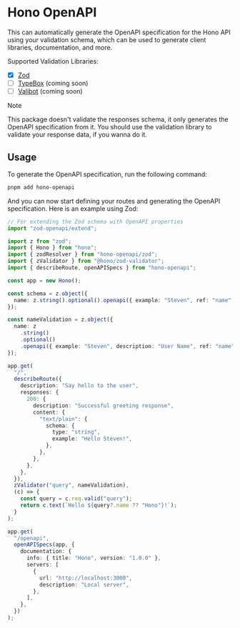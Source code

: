 # Hono OpenAPI

This can automatically generate the OpenAPI specification for the Hono API using your validation schema, which can be used to generate client libraries, documentation, and more.

Supported Validation Libraries:

- [x] [Zod](https://zod.dev/)
- [ ] [TypeBox](https://github.com/sinclairzx81/typebox) (coming soon)
- [ ] [Valibot](https://valibot.dev/) (coming soon)

> [!Note]
> This package doesn't validate the responses schema, it only generates the OpenAPI specification from it. You should use the validation library to validate your response data, if you wanna do it.

## Usage

To generate the OpenAPI specification, run the following command:

```bash
pnpm add hono-openapi
```

And you can now start defining your routes and generating the OpenAPI specification. Here is an example using Zod:

```ts
// For extending the Zod schema with OpenAPI properties
import "zod-openapi/extend";

import z from "zod";
import { Hono } from "hono";
import { zodResolver } from "hono-openapi/zod";
import { zValidator } from "@hono/zod-validator";
import { describeRoute, openAPISpecs } from "hono-openapi";

const app = new Hono();

const schema = z.object({
  name: z.string().optional().openapi({ example: "Steven", ref: "name" }),
});

const nameValidation = z.object({
  name: z
    .string()
    .optional()
    .openapi({ example: "Steven", description: "User Name", ref: "name" }),
});

app.get(
  "/",
  describeRoute({
    description: "Say hello to the user",
    responses: {
      200: {
        description: "Successful greeting response",
        content: {
          "text/plain": {
            schema: {
              type: "string",
              example: "Hello Steven!",
            },
          },
        },
      },
    },
  }),
  zValidator("query", nameValidation),
  (c) => {
    const query = c.req.valid("query");
    return c.text(`Hello ${query?.name ?? "Hono"}!`);
  }
);

app.get(
  "/openapi",
  openAPISpecs(app, {
    documentation: {
      info: { title: "Hono", version: "1.0.0" },
      servers: [
        {
          url: "http://localhost:3000",
          description: "Local server",
        },
      ],
    },
  })
);
```
